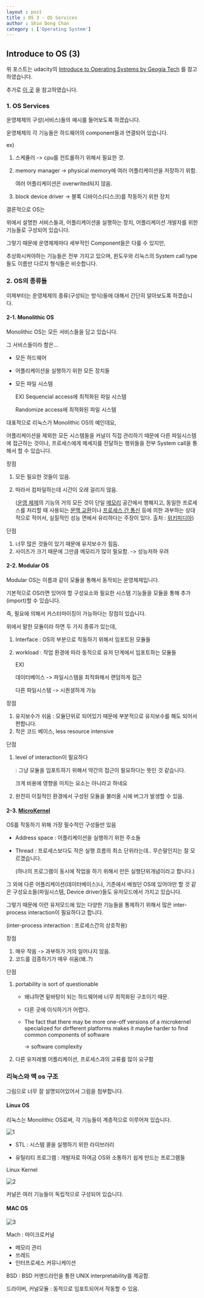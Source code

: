 ```yaml
---
layout : post
title : OS 3 - OS Services
author : Shin Dong Chan
category : ['Operating System']
---
```

## Introduce to OS (3)

위 포스트는 udacity의 [Introduce to Operating Systems by Geogia Tech](https://www.udacity.com/course/introduction-to-operating-systems--ud923) 를 참고하였습니다.

추가로 [이 곳](https://medium.com/pocs/%EB%A6%AC%EB%88%85%EC%8A%A4-%EC%BB%A4%EB%84%90-%EC%9A%B4%EC%98%81%EC%B2%B4%EC%A0%9C-%EA%B0%95%EC%9D%98%EB%85%B8%ED%8A%B8-1-d36d6c961566) 을 참고하였습니다.



### 1. OS Services

운영체제의 구성(서비스)들의 예시를 들어보도록 하겠습니다.

운영체제의 각 기능들은 하드웨어의 component들과 연결되어 있습니다.

ex)

1. 스케쥴러 -> cpu를 컨트롤하기 위해서 필요한 것.

2. memory manager -> physical memory에 여러 어플리케이션을 저장하기 위함.

   여러 어플리케이션은 overwrited되지 않음.

3. block device driver -> 블록 디바이스(디스크)를 작동하기 위한 장치

결론적으로 OS는

위에서 설명한 서비스들과, 어플리케이션을 실행하는 장치, 어플리케이션 개발자를 위한 기능들로 구성되어 있습니다.

그렇기 때문에 운영체제마다 세부적인 Component들은 다를 수 있지만,

추상화시켜야하는 기능들은 전부 가지고 있으며, 윈도우와 리눅스의 System call type들도 이름만 다르지 형식들은 비슷합니다.

### 2. OS의 종류들

이제부터는 운영체제의 종류(구성되는 방식)들에 대해서 간단히 알아보도록 하겠습니다.

#### 2-1. Monolithic OS

Monolithic OS는 모든 서비스들을 담고 있습니다.

그 서비스들이라 함은...

* 모든 하드웨어

* 어플리케이션을 실행하기 위한 모든 장치들

* 모든 파일 시스템

  EX) Sequencial access에 최적화된 파일 시스템

  Randomize access에 최적화된 파일 시스템

대표적으로 리눅스가 Monolithic OS의 예인데요,

어플리케이션을 제외한 모든 시스템들을 커널이 직접 관리하기 때문에 다른 파일시스템에 접근하는 것이나, 프로세스에게 메세지를 전달하는 행위들을 전부 System call을 통해서 할 수 있습니다.

장점

1. 모든 필요한 것들이 있음.

2. 따라서 컴파일하는데 시간이 오래 걸리지 않음.

   ([운영 체제](https://ko.wikipedia.org/wiki/%EC%9A%B4%EC%98%81_%EC%B2%B4%EC%A0%9C)의 기능의 거의 모든 것이 단일 [메모리](https://ko.wikipedia.org/wiki/%EB%A9%94%EB%AA%A8%EB%A6%AC) 공간에서 행해지고, 동일한 프로세스를 처리할 때 사용되는 [문맥 교환](https://ko.wikipedia.org/wiki/%EB%AC%B8%EB%A7%A5_%EA%B5%90%ED%99%98)이나 [프로세스 간 통신](https://ko.wikipedia.org/wiki/%ED%94%84%EB%A1%9C%EC%84%B8%EC%8A%A4_%EA%B0%84_%ED%86%B5%EC%8B%A0) 등에 의한 과부하는 상대적으로 적어서, 실질적인 성능 면에서 유리하다는 주장이 있다. 출처 : [위키피디아](https://ko.wikipedia.org/wiki/%EB%AA%A8%EB%86%80%EB%A6%AC%EC%8B%9D_%EC%BB%A4%EB%84%90))

단점

1. 너무 많은 것들이 있기 때문에 유지보수가 힘듬.
2. 사이즈가 크기 때문에 그만큼 메모리가 많이 필요함. -> 성능저하 우려

#### 2-2. Modular OS

Modular OS는 이름과 같이 모듈을 통해서 동작되는 운영체제입니다.

기본적으로 OS라면 있어야 할 구성요소와 필요한 시스템 기능들을 모듈을 통해 추가(import)할 수 있습니다.

즉, 필요에 의해서 커스터마이징이 가능하다는 장점이 있습니다.



위에서 말한 모듈이라 하면 두 가지 종류가 있는데,

1. Interface : OS의 부분으로 작동하기 위해서 임포트된 모듈들

2. workload : 작업 환경에 따라 동적으로 유저 단계에서 임포트하는 모듈들 

   EX)

   데이터베이스 -> 파일시스템을 최적화해서 랜덤하게 접근

   다른 파일시스템 -> 시퀀셜하게 가능



장점

1. 유지보수가 쉬움 : 모듈단위로 되어있기 때문에 부분적으로 유지보수를 해도 되어서 편합니다.
2. 작은 코드 베이스, less resource intensive

단점

1. level of interaction이 필요하다

   : 그냥 모듈을 임포트하기 위해서 약간의 접근이 필요하다는 뜻인 것 같습니다.

   크게 비용에 영향을 미치는 요소는 아니라고 하네요 

2. 완전히 이질적인 환경에서 구성된 모듈을 불러올 시에 버그가 발생할 수 있음.



#### 2-3. [MicroKernel](https://selfish-developer.com/entry/%EB%AA%A8%EB%86%80%EB%A6%AC%EC%8B%9DMonolithic-kernel%EA%B3%BC-%EB%A7%88%EC%9D%B4%ED%81%AC%EB%A1%9CMicro-%EC%BB%A4%EB%84%90)

OS를 작동하기 위해 가장 필수적인 구성들만 있음

* Address space : 어플리케이션을 실행하기 위한 주소들

* Thread : 프로세스보다도 작은 실행 흐름의 최소 단위라는데.. 무슨말인지는 잘 모르겠습니다.

  (하나의 프로그램이 동시에 작업을 하기 위해서 만든 실행단위개념이라고 합니다.)



그 외에 다른 어플리케이션(데이터베이스)나, 기존에서 배웠던 OS에 있어야만 할 것 같은 구성요소들(파일시스템, Device driver)들도 유저모드에서 가지고 있습니다.

그렇기 때문에 이런 유저모드에 있는 다양한 기능들을 통제하기 위해서 많은 inter-process interaction이 필요하다고 합니다.

(inter-process interaction : 프로세스간의 상호작용)



장점

1. 매우 작음 -> 과부하가 거의 일어나지 않음.
2. 코드를 검증하기가 매우 쉬움(왜..?)

단점

1. portability is sort of questionable

   - 왜냐하면 밑바탕이 되는 하드웨어에 너무 최적화된 구조이기 때문.

   - 다른 곳에 이식하기가 어렵다.

   - The fact that there may be more one-off versions of a microkernel specialized for dirfferent platforms makes it maybe harder to find common components of software

     -> software complexity

2. 다른 유저레벨 어플리케이션, 프로세스과의 교류를 많이 요구함



### 리눅스와 맥 os 구조

그림으로 너무 잘 설명되어있어서 그림을 첨부합니다.

#### Linux OS

리눅스는 Monolithic OS로써, 각 기능들이 계층적으로 이루어져 있습니다.

![1](https://user-images.githubusercontent.com/37765338/54590383-55072b00-4a6b-11e9-9c1c-bdfcd92c71fa.PNG)

* STL : 시스템 콜을 실행하기 위한 라이브러리

* 유틸리티 프로그램 : 개발자로 하여금 OS와 소통하기 쉽게 만드는 프로그램들

Linux Kernel

![2](https://user-images.githubusercontent.com/37765338/54590384-55072b00-4a6b-11e9-8e1d-0b15a7db3576.png)

커널은 여러 기능들이 독립적으로 구성되어 있습니다.

#### MAC OS

![3](https://user-images.githubusercontent.com/37765338/54590385-55072b00-4a6b-11e9-9c3b-d79b90f3105c.png)

Mach : 마이크로커널

- 메모리 관리
- 쓰레드
- 인터프로세스 커뮤니케이션

BSD : BSD 커맨드라인을 통한 UNIX interpretability를 제공함. 

드라이버, 커널모듈 : 동적으로 임포트되어서 작동할 수 있음.

